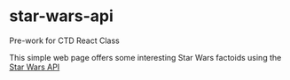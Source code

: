 # star-wars-api
Pre-work for CTD React Class

This simple web page offers some interesting Star Wars factoids using the [Star Wars API](https://swapi.dev/)
